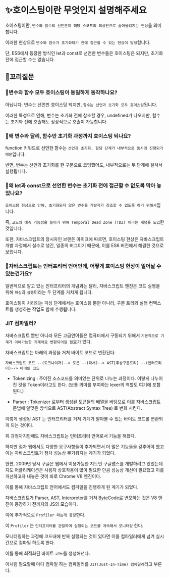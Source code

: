 # ✨호이스팅이란 무엇인지 설명해주세요

호이스팅이란, `변수와 함수의 선언문이 해당 스코프의 최상단으로 끌어올려지는 현상`을 의미합니다.

이러한 현상으로 `변수와 함수가 초기화되기 전에 접근할 수 있는 현상이 발생`합니다.

단, ES6에서 등장한 방식인 let과 const로 선언한 변수들은 호이스팅은 되지만, 초기화 전에 접근할 수는 없습니다.

## 🔁꼬리질문

### 🤔변수와 함수 모두 호이스팅이 동일하게 동작하나요?

아닙니다. 변수는 선언만 호이스팅 되지만, `함수는 선언과 초기화 모두 호이스팅`됩니다.

이러한 특성으로 인해, 변수는 초기화 전에 참조할 경우, undefined가 나오지만, 함수는 초기화 전에 호출해도 정상적으로 호출이 가능합니다.

### 🤔왜 변수와 달리, 함수만 초기화 과정까지 호이스팅 되나요?

function 키워드로 선언한 함수는 `선언과 초기화, 할당 단계가 내부적으로 동시에 진행되기 때문`입니다.

반면, 변수는 선언과 초기화를 한 구문으로 코딩했어도, 내부적으로는 두 단계에 걸쳐서 실행됩니다.

### 🤔왜 let과 const으로 선언한 변수는 초기화 전에 접근할 수 없도록 막아 놓았나요?

`호이스팅 현상으로 인해, 초기화되지 않은 변수를 개발자가 참조할 수 없도록 하기 위해서`입니다.

즉, `코드의 예측 가능성을 높이기 위해 Temporal Dead Zone (TDZ) 이라는 개념을 도입`한 것입니다.

또한, 자바스크립트의 창시자인 브랜든 아이크에 따르면, 호이스팅 현상은 자바스크립트 개발 과정에서 실수로 생긴, 일종의 버그이기 때문에, 이를 ES6 버전에서 해결한 것으로 보입니다.

### 🤔자바스크립트는 인터프리터 언어인데, 어떻게 호이스팅 현상이 일어날 수 있는건가요?

일반적으로 알고 있는 인터프리터의 개념과는 달리, 자바스크립트 엔진은 코드 실행을 위해 `파싱`과 `실행`이라는 두 단계를 거치게 됩니다.

호이스팅이 처리되는 파싱 단계에서는 호이스팅 뿐만 아니라, 구문 트리와 실행 컨텍스트를 생성하는 작업도 함께 수행됩니다.

### JIT 컴파일러?

자바스크립트 뿐만 아니라 모든 고급언어들은 컴퓨터에서 구동되기 위해서 `기본적으로 기계가 이해가능한 기계어로 변환되어질 필`요가 있다.

자바스크립트는 아래의 과정을 거쳐 바이트 코드로 변환된다.

```
자바스크립트 코드 --(토크나이저)--> 토큰 --(파서)--> AST[추상구문트리] --(인터프리터)--> 바이트 코드
```

- Tokenizing : 주어진 소스코드를 의미있는 단위로 나누는 과정이다. 이렇게 나누어진 것을 Token이라고도 한다. (보통 의미를 부여하는 lexer의 역할도 여기에 포함된다.)

- Parser : Tokenizer 로부터 생성된 토큰들의 배열을 바탕으로 이를 자바스크립트 문법에 알맞은 방식으로 AST(Abstract Syntax Tree) 로 변화 시킨다.

이렇게 생성된 AST 는 인터프리터를 거쳐 기계가 알아볼 수 있는 바이트 코드롤 변환되게 되는 것이다.

위 과정까지만해도 자바스크립트는 인터프리터 언어로서 기능을 해왔다.

하지만 점차 웹에서도 다양한 요구사항들이 추가되면서 더 많은 기능들을 갖추어야 했고 이는 자바스크립트가 점차 성능상 무거워지는 계기가 되었다.

한편, 2009년 당시 구글은 웹에서 이용가능한 지도인 구글맵스를 개발하려고 있었는데 지도 어플리케이션은 사용자 상호작용이 많이 필요한 만큼 성능상 개선이 필요했고 이를 개선하고자 내놓은 것이 바로 Chrome V8 엔진이다.

이를 통해 자바스크립트 언어에서도 컴파일을 진행하게 된 계기가 되었다.

자바스크립트가 Parser, AST, Interpreter를 거쳐 ByteCode로 변모하는 것은 V8 엔진이 등장하기 전까지의 JS의 모습이다.

이에 추가적으로 `Profiler 라는게 등장`한다.

이 `Profiler` 는 `인터프리터를 관찰하며 실행되는 코드를 계속해서 모니터링` 한다.

모니터링하는 과정에 코드내에 반복 실행되는 것이 있다면 이를 컴파일러에게 넘겨 실시간으로 컴파일 하도록 한다.

이를 통해 최적화된 바이트 코드를 생성해낸다.

이처럼 필요할때 마다 컴파일 하는 컴파일러를 `JIT(Just-In-Time) 컴파일러`라고 부른다.
